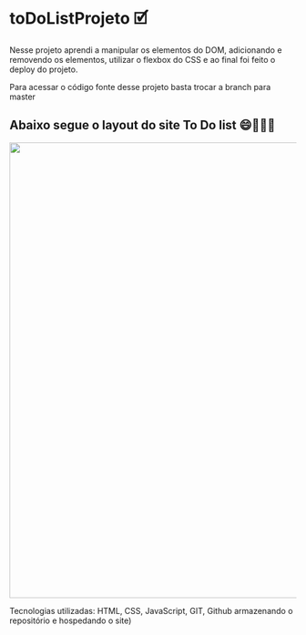 # toDoListProjeto 🗹
Nesse projeto aprendi a manipular os elementos do DOM, adicionando e removendo os elementos, utilizar o flexbox do CSS e ao final foi feito o deploy do projeto.

Para acessar o código fonte desse projeto basta trocar a branch para master 

## Abaixo segue o layout do site To Do list 😄👩🏽‍💻

<img src="https://stefanieborges.github.io/toDoListProjeto/Captura%20de%20tela%202023-08-31%20175729.png" width="800px" height="800px"/>

Tecnologias utilizadas: HTML, CSS, JavaScript, GIT, Github armazenando o repositório e hospedando o site)

